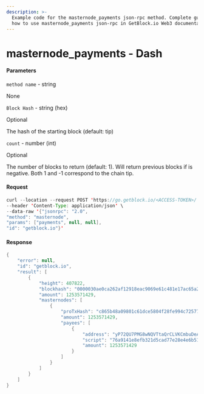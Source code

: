 ```yaml
---
description: >-
  Example code for the masternode_payments json-rpc method. Сomplete guide on
  how to use masternode_payments json-rpc in GetBlock.io Web3 documentation.
---
```


# masternode\_payments - Dash

#### Parameters

`method name` - string

None

`Block Hash` - string (hex)

Optional

The hash of the starting block (default: tip)

`count` - number (int)

Optional

The number of blocks to return (default: 1). Will return previous blocks if is negative. Both 1 and -1 correspond to the chain tip.

#### Request

```java
curl --location --request POST 'https://go.getblock.io/<ACCESS-TOKEN>/' \
--header 'Content-Type: application/json' \
--data-raw '{"jsonrpc": "2.0",
"method": "masternode",
"params": ["payments", null, null],
"id": "getblock.io"}'
```

#### Response

```java
{
    "error": null,
    "id": "getblock.io",
    "result": [
        {
            "height": 407822,
            "blockhash": "0000030ae0ca262af12918eac9069e61c481e17ac65a26c87ee44427699c3f3a",
            "amount": 1253571429,
            "masternodes": [
                {
                    "proTxHash": "c865b48a09801c61dce5804f28fe994c72577254ea1859cf1c37fe92b428e757",
                    "amount": 1253571429,
                    "payees": [
                        {
                            "address": "yP72QU7PMG8wNQVTtaQrCLVKCmbuDeAK91",
                            "script": "76a9141e8efb321d5cad77e28e4e6b51546932579d02f588ac",
                            "amount": 1253571429
                        }
                    ]
                }
            ]
        }
    ]
}
```
